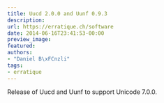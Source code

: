 ```yaml
---
title: Uucd 2.0.0 and Uunf 0.9.3
description:
url: https://erratique.ch/software
date: 2014-06-16T23:41:53-00:00
preview_image:
featured:
authors:
- "Daniel B\xFCnzli"
tags:
- erratique
---
```


<p>Release of Uucd and Uunf to support Unicode 7.0.0.</p>
